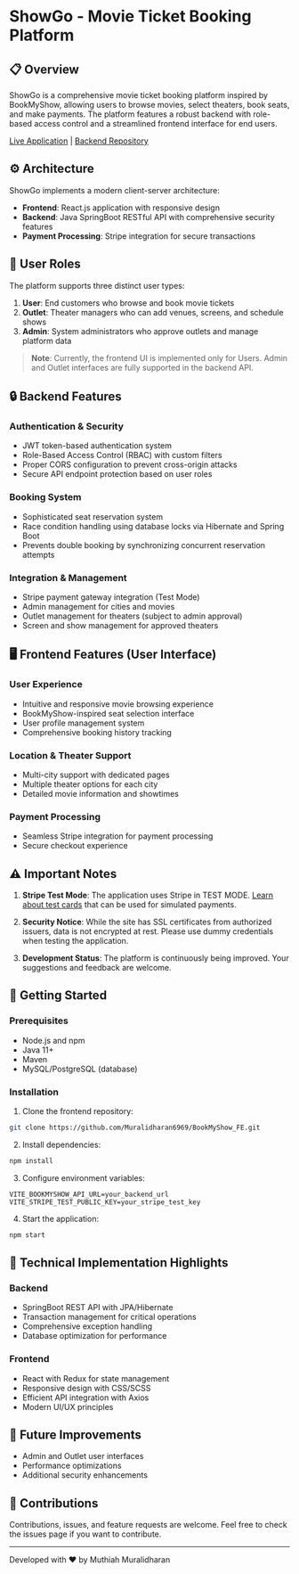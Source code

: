 # ShowGo - Movie Ticket Booking Platform

## 📋 Overview

ShowGo is a comprehensive movie ticket booking platform inspired by BookMyShow, allowing users to browse movies, select theaters, book seats, and make payments. The platform features a robust backend with role-based access control and a streamlined frontend interface for end users.

[Live Application](https://showgo.muralidharan.me/) | [Backend Repository](https://github.com/Muralidharan6969/BookMyShow_BE)

## ⚙️ Architecture

ShowGo implements a modern client-server architecture:

- **Frontend**: React.js application with responsive design
- **Backend**: Java SpringBoot RESTful API with comprehensive security features
- **Payment Processing**: Stripe integration for secure transactions

## 👥 User Roles

The platform supports three distinct user types:

1. **User**: End customers who browse and book movie tickets
2. **Outlet**: Theater managers who can add venues, screens, and schedule shows
3. **Admin**: System administrators who approve outlets and manage platform data

> **Note**: Currently, the frontend UI is implemented only for Users. Admin and Outlet interfaces are fully supported in the backend API.

## 🔒 Backend Features

### Authentication & Security

- JWT token-based authentication system
- Role-Based Access Control (RBAC) with custom filters
- Proper CORS configuration to prevent cross-origin attacks
- Secure API endpoint protection based on user roles

### Booking System

- Sophisticated seat reservation system
- Race condition handling using database locks via Hibernate and Spring Boot
- Prevents double booking by synchronizing concurrent reservation attempts

### Integration & Management

- Stripe payment gateway integration (Test Mode)
- Admin management for cities and movies
- Outlet management for theaters (subject to admin approval)
- Screen and show management for approved theaters

## 🖥️ Frontend Features (User Interface)

### User Experience

- Intuitive and responsive movie browsing experience
- BookMyShow-inspired seat selection interface
- User profile management system
- Comprehensive booking history tracking

### Location & Theater Support

- Multi-city support with dedicated pages
- Multiple theater options for each city
- Detailed movie information and showtimes

### Payment Processing

- Seamless Stripe integration for payment processing
- Secure checkout experience

## ⚠️ Important Notes

1. **Stripe Test Mode**: The application uses Stripe in TEST MODE. [Learn about test cards](https://docs.stripe.com/testing?testing-method=card-numbers) that can be used for simulated payments.

2. **Security Notice**: While the site has SSL certificates from authorized issuers, data is not encrypted at rest. Please use dummy credentials when testing the application.

3. **Development Status**: The platform is continuously being improved. Your suggestions and feedback are welcome.

## 🚀 Getting Started

### Prerequisites

- Node.js and npm
- Java 11+
- Maven
- MySQL/PostgreSQL (database)

### Installation

1. Clone the frontend repository:

```bash
git clone https://github.com/Muralidharan6969/BookMyShow_FE.git
```

2. Install dependencies:

```bash
npm install
```

3. Configure environment variables:

```
VITE_BOOKMYSHOW_API_URL=your_backend_url
VITE_STRIPE_TEST_PUBLIC_KEY=your_stripe_test_key
```

4. Start the application:

```bash
npm start
```

## 🔧 Technical Implementation Highlights

### Backend

- SpringBoot REST API with JPA/Hibernate
- Transaction management for critical operations
- Comprehensive exception handling
- Database optimization for performance

### Frontend

- React with Redux for state management
- Responsive design with CSS/SCSS
- Efficient API integration with Axios
- Modern UI/UX principles

## 📝 Future Improvements

- Admin and Outlet user interfaces
- Performance optimizations
- Additional security enhancements

## 🤝 Contributions

Contributions, issues, and feature requests are welcome. Feel free to check the issues page if you want to contribute.

---

Developed with ❤️ by Muthiah Muralidharan
